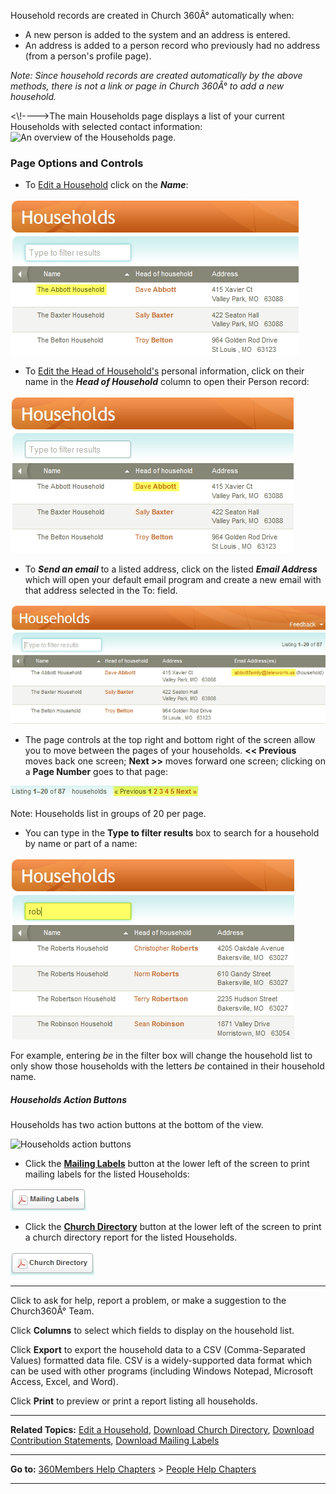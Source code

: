 Household records are created in Church 360Â° automatically when:

-   A new person is added to the system and an address is entered.
-   An address is added to a person record who previously had no address
    (from a person's profile page).

*Note: Since household records are created automatically by the above
methods, there is not a link or page in Church 360Â° to add a new
household.*

\<\\!----\>The main Households page displays a list of your current
Households with selected contact information: ![An overview of the
Households
page.](People_Households_01.JPG "An overview of the Households page.")

### Page Options and Controls

-   To [Edit a Household](people:%20Edit%20a%20Household) click on the
    ***Name***:

![Clicking a Name](People_Households_02.JPG "Clicking a Name")

-   To [Edit the Head of Household's](people:%20Profile%20View) personal
    information, click on their name in the ***Head of Household***
    column to open their Person record:

![Head of Household](People_Households_03.JPG "Head of Household")

-   To ***Send an email*** to a listed address, click on the listed
    ***Email Address*** which will open your default email program and
    create a new email with that address selected in the To: field.

![Sending email](People_Households_04.JPG "Sending email")

-   The page controls at the top right and bottom right of the screen
    allow you to move between the pages of your households. **\<\<
    Previous** moves back one screen; **Next \>\>** moves forward one
    screen; clicking on a **Page Number** goes to that page:

![Page Controls](People_Households_05.JPG "Page Controls")

Note: Households list in groups of 20 per page.

-   You can type in the **Type to filter results** box to search for a
    household by name or part of a name:

![Search/Filtering](People_Households_06.JPG "Search/Filtering")

For example, entering *be* in the filter box will change the household
list to only show those households with the letters *be* contained in
their household name.

##### Households Action Buttons

Households has two action buttons at the bottom of the view.

![Households action
buttons](Households%20action%20buttons.jpg "Households action buttons")

-   Click the **[Mailing Labels](Download%20Mailing%20Labels)** button
    at the lower left of the screen to print mailing labels for the
    listed Households:

![Mailing Labels](Mailing_Labels_button.JPG "Mailing Labels")

-   Click the **[Church
    Directory](Download%20Congregational%20Directory)** button at the
    lower left of the screen to print a church directory report for the
    listed Households.

![Church Directory](Church_Directory_button.JPG "Church Directory")

* * * * *

Click **<Feedback>** to ask for help, report a problem, or make a
suggestion to the Church360Â° Team.

Click **Columns** to select which fields to display on the household
list.

Click **Export** to export the household data to a CSV (Comma-Separated
Values) formatted data file. CSV is a widely-supported data format which
can be used with other programs (including Windows Notepad, Microsoft
Access, Excel, and Word).

Click **Print** to preview or print a report listing all households.

* * * * *

**Related Topics:** [Edit a Household](people:%20Edit%20a%20Household),
[Download Church Directory](Download%20Congregational%20Directory),
[Download Contribution
Statements](Download%20Contribution%20Statements), [Download Mailing
Labels](Download%20Mailing%20Labels)

* * * * *

**Go to:** [360Members Help Chapters](Main%20Page) \> [People Help
Chapters](People)

* * * * *
